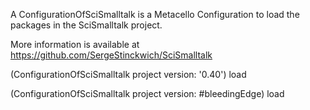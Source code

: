 A ConfigurationOfSciSmalltalk is a Metacello Configuration to load the packages in the SciSmalltalk project.

More information is available at https://github.com/SergeStinckwich/SciSmalltalk

(ConfigurationOfSciSmalltalk project version: '0.40') load

(ConfigurationOfSciSmalltalk project version: #bleedingEdge) load
